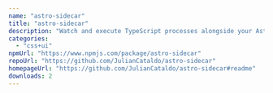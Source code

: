 ```yaml
---
name: "astro-sidecar"
title: "astro-sidecar"
description: "Watch and execute TypeScript processes alongside your Astro development server. Useful for mocking, WebSocket, bundler…"
categories:
  - "css+ui"
npmUrl: "https://www.npmjs.com/package/astro-sidecar"
repoUrl: "https://github.com/JulianCataldo/astro-sidecar"
homepageUrl: "https://github.com/JulianCataldo/astro-sidecar#readme"
downloads: 2
---
```

